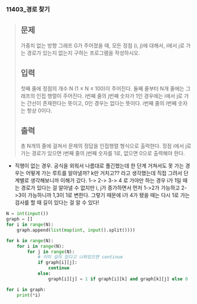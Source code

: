 ### 11403_경로 찾기

> ## 문제
>
> 가중치 없는 방향 그래프 G가 주어졌을 때, 모든 정점 (i, j)에 대해서, i에서 j로 가는 경로가 있는지 없는지 구하는 프로그램을 작성하시오.
>
> ## 입력
>
> 첫째 줄에 정점의 개수 N (1 ≤ N ≤ 100)이 주어진다. 둘째 줄부터 N개 줄에는 그래프의 인접 행렬이 주어진다. i번째 줄의 j번째 숫자가 1인 경우에는 i에서 j로 가는 간선이 존재한다는 뜻이고, 0인 경우는 없다는 뜻이다. i번째 줄의 i번째 숫자는 항상 0이다.
>
> ## 출력
>
> 총 N개의 줄에 걸쳐서 문제의 정답을 인접행렬 형식으로 출력한다. 정점 i에서 j로 가는 경로가 있으면 i번째 줄의 j번째 숫자를 1로, 없으면 0으로 출력해야 한다.



- 직행이 없는 경우. 공식을 외워서 나름대로 풀긴했는데 한 단계 거쳐서도 못 가는 경우는 어떻게 가는 루트를 알아낼까? k만 거치고?? 라고 생각했는데 직접 그려서 단계별로 생각해보니까 이해가 갔다. 1-> 2-> 3-> 4 로 가야만 하는 경우 i가 1일 때는 경로가 있다는 걸 알아낼 수 없지만 i, j가 증가하면서 먼저 1->2가 가능하고 2->3이 가능하니까 1,3이 1로 변한다. 그렇기 때문에 i가 4가 됐을 때는 다시 1로 가는 검사를 할 때 길이 있다는 걸 알 수 있다!

```python
N = int(input())
graph = []
for i in range(N):
    graph.append(list(map(int, input().split())))

for k in range(N):
    for i in range(N):
        for j in range(N):
            # 이미 길이 있다고 나와있으면 continue
            if graph[i][j]:
                continue
            else:
                graph[i][j] = 1 if graph[i][k] and graph[k][j] else 0

for i in graph:
    print(*i)
```

